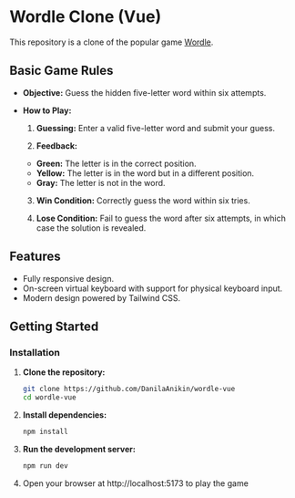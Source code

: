 # Wordle Clone (Vue)
This repository is a clone of the popular game [Wordle](https://www.nytimes.com/games/wordle/index.html).

## Basic Game Rules
  - **Objective:** Guess the hidden five-letter word within six attempts.
  
  - **How to Play:**
    1. **Guessing:**
    Enter a valid five-letter word and submit your guess.
  
    2. **Feedback:**
     - **Green:** The letter is in the correct position.
     - **Yellow:** The letter is in the word but in a different position.
     - **Gray:** The letter is not in the word.
    
    3. **Win Condition:** Correctly guess the word within six tries.

    4. **Lose Condition:** Fail to guess the word after six attempts, in which case the solution is revealed.

## Features
  - Fully responsive design.
  - On-screen virtual keyboard with support for physical keyboard input.
  - Modern design powered by Tailwind CSS.

## Getting Started

### Installation
1. **Clone the repository:**
   ```bash
   git clone https://github.com/DanilaAnikin/wordle-vue
   cd wordle-vue

2. **Install dependencies:**
   ```bash
   npm install

3. **Run the development server:**
   ```bash
   npm run dev

4. Open your browser at http://localhost:5173 to play the game
